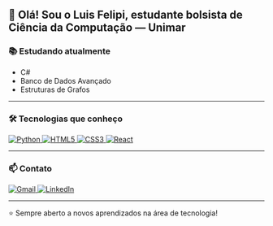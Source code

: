 ## 👋 Olá! Sou o Luis Felipi, estudante bolsista de Ciência da Computação — Unimar
### 📚 Estudando atualmente
- C#  
- Banco de Dados Avançado  
- Estruturas de Grafos  

---

### 🛠 Tecnologias que conheço
<a href="https://www.python.org/" target="_blank">
  <img src="https://img.icons8.com/color/48/000000/python.png" alt="Python"/>
</a>
<a href="https://developer.mozilla.org/pt-BR/docs/Web/HTML" target="_blank">
  <img src="https://img.icons8.com/color/48/000000/html-5.png" alt="HTML5"/>
</a>
<a href="https://developer.mozilla.org/pt-BR/docs/Web/CSS" target="_blank">
  <img src="https://img.icons8.com/color/48/000000/css3.png" alt="CSS3"/>
</a>
<a href="https://reactjs.org/" target="_blank">
  <img src="https://img.icons8.com/color/48/000000/react-native.png" alt="React"/>
</a>

---

### 📫 Contato
<a href="mailto:linsluisfelipi@gmail.com" target="_blank">
  <img src="https://img.icons8.com/color/48/000000/gmail.png" alt="Gmail"/>
</a>
<a href="https://www.linkedin.com/in/luiisLIins" target="_blank">
  <img src="https://img.icons8.com/color/48/000000/linkedin.png" alt="LinkedIn"/>
</a>

---

⭐ Sempre aberto a novos aprendizados na área de tecnologia!
